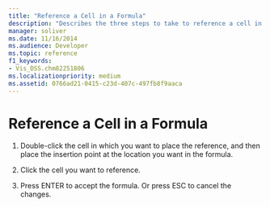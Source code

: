 ```yaml
---
title: "Reference a Cell in a Formula"
description: "Describes the three steps to take to reference a cell in a formula by placing the insertion point at the location you want."
manager: soliver
ms.date: 11/16/2014
ms.audience: Developer
ms.topic: reference
f1_keywords:
- Vis_DSS.chm82251806
ms.localizationpriority: medium
ms.assetid: 0766ad21-0415-c23d-407c-497fb8f9aaca
---
```


# Reference a Cell in a Formula

1. Double-click the cell in which you want to place the reference, and then place the insertion point at the location you want in the formula.
    
2. Click the cell you want to reference.
    
3. Press ENTER to accept the formula. Or press ESC to cancel the changes.
    

